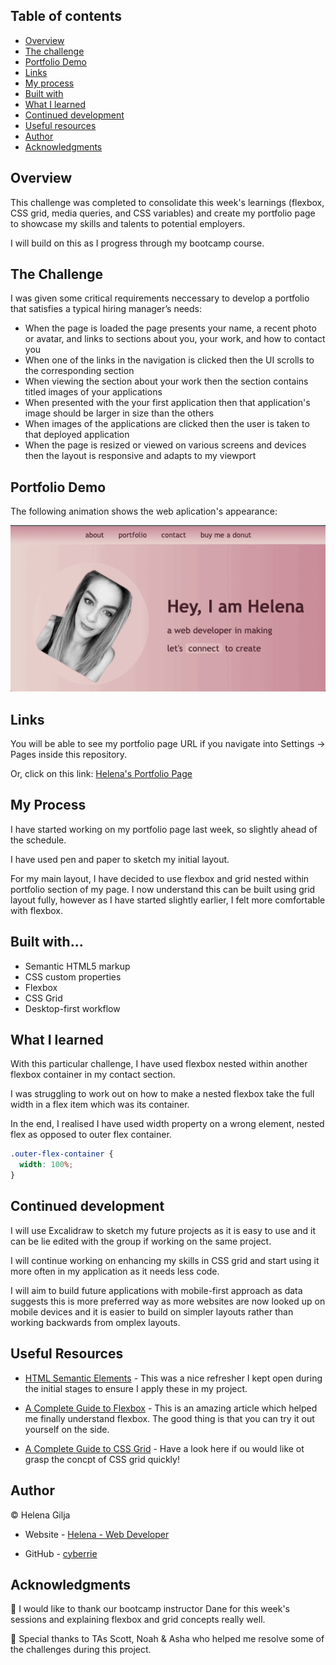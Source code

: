 ## Table of contents

- [Overview](#overview)
- [The challenge](#the-challenge)
- [Portfolio Demo](#portfolio-demo)
- [Links](#links)
- [My process](#my-process)
- [Built with](#built-with)
- [What I learned](#what-i-learned)
- [Continued development](#continued-development)
- [Useful resources](#useful-resources)
- [Author](#author)
- [Acknowledgments](#acknowledgments)

## Overview

This challenge was completed to consolidate this week's learnings (flexbox, CSS grid, media queries, and CSS variables) and create my portfolio page to showcase my skills and talents to potential employers.

I will build on this as I progress through my bootcamp course.

## The Challenge

I was given some critical requirements neccessary to develop a portfolio that satisfies a typical hiring manager’s needs:

- When the page is loaded the page presents your name, a recent photo or avatar, and links to sections about you, your work, and how to contact you
- When one of the links in the navigation is clicked then the UI scrolls to the corresponding section
- When viewing the section about your work then the section contains titled images of your applications
- When presented with the your first application then that application's image should be larger in size than the others
- When images of the applications are clicked then the user is taken to that deployed application
- When the page is resized or viewed on various screens and devices then the layout is responsive and adapts to my viewport

## Portfolio Demo

The following animation shows the web aplication's appearance:

![portfolio demo](./images/portfolio-demo3.gif)

## Links

You will be able to see my portfolio page URL if you navigate into Settings → Pages inside this repository.

Or, click on this link: [Helena's Portfolio Page](https://cyberrie.github.io/challenge2-portfolio/)

## My Process

I have started working on my portfolio page last week, so slightly ahead of the schedule.

I have used pen and paper to sketch my initial layout.

For my main layout, I have decided to use flexbox and grid nested within portfolio section of my page. I now understand this can be built using grid layout fully, however as I have started slightly earlier, I felt more comfortable with flexbox.

## Built with...

- Semantic HTML5 markup
- CSS custom properties
- Flexbox
- CSS Grid
- Desktop-first workflow

## What I learned

With this particular challenge, I have used flexbox nested within another flexbox container in my contact section.

I was struggling to work out on how to make a nested flexbox take the full width in a flex item which was its container.

In the end, I realised I have used width property on a wrong element, nested flex as opposed to outer flex container.

```css
.outer-flex-container {
  width: 100%;
}
```

## Continued development

I will use Excalidraw to sketch my future projects as it is easy to use and it can be lie edited with the group if working on the same project.

I will continue working on enhancing my skills in CSS grid and start using it more often in my application as it needs less code.

I will aim to build future applications with mobile-first approach as data suggests this is more preferred way as more websites are now looked up on mobile devices and it is easier to build on simpler layouts rather than working backwards from omplex layouts.

## Useful Resources

- [HTML Semantic Elements](https://www.w3schools.com/html/html5_semantic_elements.asp) - This was a nice refresher I kept open during the initial stages to ensure I apply these in my project.

- [A Complete Guide to Flexbox](https://css-tricks.com/snippets/css/a-guide-to-flexbox/) - This is an amazing article which helped me finally understand flexbox. The good thing is that you can try it out yourself on the side.

- [A Complete Guide to CSS Grid](https://css-tricks.com/snippets/css/complete-guide-grid/) - Have a look here if ou would like ot grasp the concpt of CSS grid quickly!

## Author

©️ Helena Gilja

- Website - [Helena - Web Developer](https://cyberrie.github.io/helenagilja-portfolio/)

- GitHub - [cyberrie](https://github.com/cyberrie)

## Acknowledgments

🌟 I would like to thank our bootcamp instructor Dane for this week's sessions and explaining flexbox and grid concepts really well.

🌟 Special thanks to TAs Scott, Noah & Asha who helped me resolve some of the challenges during this project.
